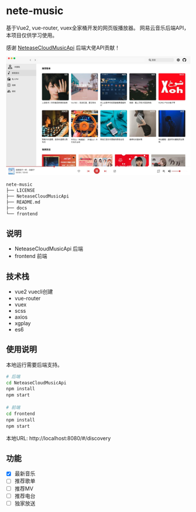 # nete-music
基于Vue2, vue-router, vuex全家桶开发的网页版播放器。
网易云音乐后端API，本项目仅供学习使用。

感谢 [NeteaseCloudMusicApi](https://binaryify.github.io/NeteaseCloudMusicApi) 后端大佬API贡献！


![discovery](./images/discovery.jpg)

```
nete-music
├── LICENSE
├── NeteaseCloudMusicApi
├── README.md
├── docs
└── frontend
```

## 说明

- NeteaseCloudMusicApi 后端
- frontend 前端



## 技术栈

- vue2 vuecli创建
- vue-router
- vuex
- scss
- axios
- xgplay
- es6


## 使用说明

本地运行需要后端支持。

```bash
# 后端
cd NeteaseCloudMusicApi
npm install
npm start

# 前端
cd frontend
npm install
npm start

```

本地URL: http://localhost:8080/#/discovery


## 功能

- [x] 最新音乐
- [ ] 推荐歌单
- [ ] 推荐MV
- [ ] 推荐电台
- [ ] 独家放送
